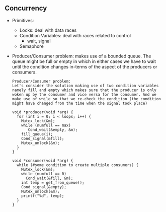 ## Concurrency
- Primitives:
  - Locks: deal with data races
  - Condition Variables: deal with races related to control
    - wait, signal 
  - Semaphore
- Producer/Consumer problem: makes use of a bounded queue. The queue might be full or empty in which in either cases we have to wait until the condition changes in-terms of the aspect of the producers or consumers.

      Producer/Consumer problem:
      Let's consider the solution making use of two condition variables namely fill and empty which makes sure that the producer is only woken up by the consumer and vice versa for the consumer. And we make use of while so that we re-check the condition (the condition might have changed from the time when the signal took place)
      
      void *producer(void *arg) {
        for (int i = 0; i < loops; i++) {
          Mutex_lock(&m);
          while (numfull == max)
             Cond_wait(&empty, &m);
          fill_queue(i);
          Cond_signal(&fill);
          Mutex_unlock(&m);
        }
      }
      
      void *consumer(void *arg) {
        while (#some condition to create multiple consumers) {
          Mutex_lock(&m);
          while (numfull == 0)
            Cond_wait(&fill, &m);
          int temp = get_from_queue();
          Cond_signal(&empty);
          Mutex_unlock(&m);
          printf("%d", temp);
        }
      }
          
